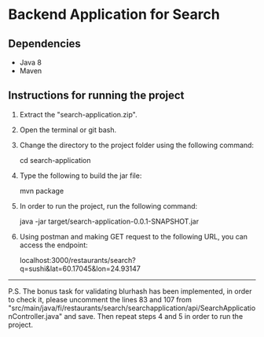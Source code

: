 # Backend Application for Search

## Dependencies

- Java 8
- Maven

## Instructions for running the project

1. Extract the "search-application.zip".
2. Open the terminal or git bash.
3. Change the directory to the project folder using the following command:

   cd search-application

4. Type the following to build the jar file:

   mvn package

5. In order to run the project, run the following command:

   java -jar target/search-application-0.0.1-SNAPSHOT.jar

6. Using postman and making GET request to the following URL, you can access the endpoint:

   localhost:3000/restaurants/search?q=sushi&lat=60.17045&lon=24.93147

---

P.S. The bonus task for validating blurhash has been implemented, in order to check it, please uncomment the lines 83 and 107 from "src/main/java/fi/restaurants/search/searchapplication/api/SearchApplicationController.java" and save. Then repeat steps 4 and 5 in order to run the project.
